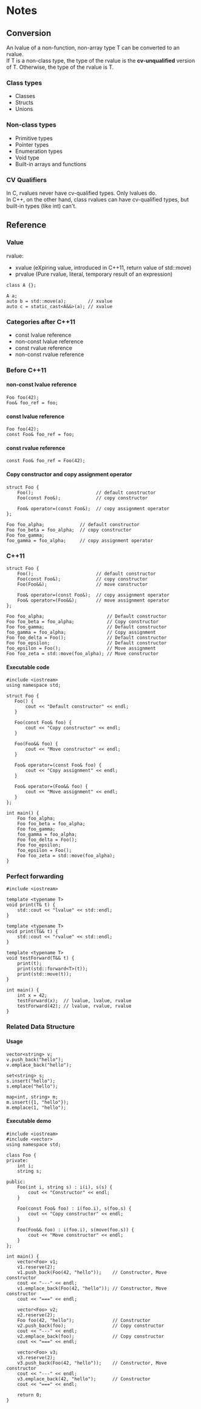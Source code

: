 # Notes
## Conversion
An lvalue of a non-function, non-array type T can be converted to an rvalue.  
If T is a non-class type, the type of the rvalue is the __cv-unqualified__ version of T. Otherwise, the type of the rvalue is T.

### Class types
- Classes
- Structs
- Unions

### Non-class types
- Primitive types
- Pointer types
- Enumeration types
- Void type
- Built-in arrays and functions

### CV Qualifiers
In C, rvalues never have cv-qualified types. Only lvalues do.  
In C++, on the other hand, class rvalues can have cv-qualified types, but built-in types (like int) can't.

## Reference
### Value
rvalue:
- xvalue (eXpiring value, introduced in C++11, return value of std::move)
- prvalue (Pure rvalue, literal, temporary result of an expression)

```
class A {};

A a;
auto b = std::move(a);        // xvalue
auto c = static_cast<A&&>(a); // xvalue
```

### Categories after C++11
- const lvalue reference
- non-const lvalue reference
- const rvalue reference
- non-const rvalue reference

### Before C++11
#### non-const lvalue reference
```
Foo foo(42);
Foo& foo_ref = foo;
```

#### const lvalue reference
```
Foo foo(42);
const Foo& foo_ref = foo;
```

#### const rvalue reference
```
const Foo& foo_ref = Foo(42);
```

#### Copy constructor and copy assignment operator
```
struct Foo {
    Foo();                       // default constructor
    Foo(const Foo&);             // copy constructor

    Foo& operator=(const Foo&);  // copy assignment operator
};
```

```
Foo foo_alpha;             // default constructor
Foo foo_beta = foo_alpha;  // copy constructor
Foo foo_gamma;
foo_gamma = foo_alpha;     // copy assignment operator
```

### C++11 
```
struct Foo {
    Foo();                       // default constructor
    Foo(const Foo&);             // copy constructor
    Foo(Foo&&);                  // move constructor

    Foo& operator=(const Foo&);  // copy assignment operator
    Foo& operator=(Foo&&);       // move assignment operator
};
```

```
Foo foo_alpha;                       // Default constructor
Foo foo_beta = foo_alpha;            // Copy constructor
Foo foo_gamma;                       // Default constructor
foo_gamma = foo_alpha;               // Copy assignment
Foo foo_delta = Foo();               // Default constructor
Foo foo_epsilon;                     // Default constructor
foo_epsilon = Foo();                 // Move assignment
Foo foo_zeta = std::move(foo_alpha); // Move constructor
```

#### Executable code
```
#include <iostream>
using namespace std;

struct Foo {
   Foo() {
       cout << "Default constructor" << endl;
   }
   
   Foo(const Foo& foo) {
       cout << "Copy constructor" << endl;
   }
   
   Foo(Foo&& foo) {
       cout << "Move constructor" << endl;
   }
   
   Foo& operator=(const Foo& foo) {
       cout << "Copy assignment" << endl;
   }
   
   Foo& operator=(Foo&& foo) {
       cout << "Move assignment" << endl;
   }
};

int main() {
    Foo foo_alpha;              
    Foo foo_beta = foo_alpha;   
    Foo foo_gamma;
    foo_gamma = foo_alpha;
    Foo foo_delta = Foo();
    Foo foo_epsilon;
    foo_epsilon = Foo();
    Foo foo_zeta = std::move(foo_alpha);
}
```

### Perfect forwarding
```
#include <iostream>

template <typename T>
void print(T& t) {
    std::cout << "lvalue" << std::endl;
}

template <typename T>
void print(T&& t) {
    std::cout << "rvalue" << std::endl;
}

template <typename T>
void testForward(T&& t) {
    print(t);
    print(std::forward<T>(t));
    print(std::move(t));
}

int main() {
    int x = 42;
    testForward(x);  // lvalue, lvalue, rvalue
    testForward(42); // lvalue, rvalue, rvalue
}
```

### Related Data Structure
#### Usage
```
vector<string> v;
v.push_back("hello");
v.emplace_back("hello");

set<string> s;
s.insert("hello");
s.emplace("hello");

map<int, string> m;
m.insert({1, "hello"});
m.emplace(1, "hello");
```

#### Executable demo
```
#include <iostream>
#include <vector>
using namespace std;

class Foo {
private:
    int i;
    string s;

public:
    Foo(int i, string s) : i(i), s(s) {
        cout << "Constructor" << endl;
    }

    Foo(const Foo& foo) : i(foo.i), s(foo.s) {
        cout << "Copy constructor" << endl;
    }

    Foo(Foo&& foo) : i(foo.i), s(move(foo.s)) {
        cout << "Move constructor" << endl;
    }
};

int main() {
    vector<Foo> v1;
    v1.reserve(2);
    v1.push_back(Foo(42, "hello"));    // Constructor, Move constructor
    cout << "---" << endl;
    v1.emplace_back(Foo(42, "hello")); // Constructor, Move constructor
    cout << "===" << endl;
    
    vector<Foo> v2;
    v2.reserve(2);
    Foo foo(42, "hello");              // Constructor
    v2.push_back(foo);                 // Copy constructor
    cout << "---" << endl;
    v2.emplace_back(foo);              // Copy constructor
    cout << "===" << endl;
    
    vector<Foo> v3;
    v3.reserve(2);
    v3.push_back(Foo(42, "hello"));    // Constructor, Move constructor
    cout << "---" << endl;
    v3.emplace_back(42, "hello");      // Constructor
    cout << "===" << endl;

    return 0;
}
```

